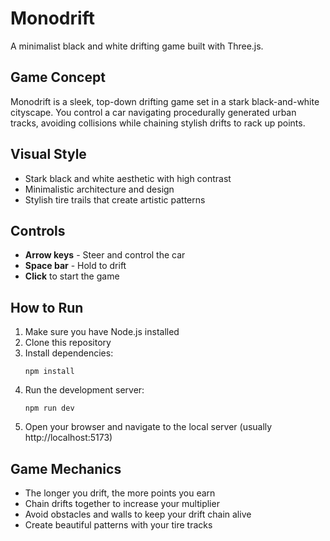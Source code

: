 # Monodrift

A minimalist black and white drifting game built with Three.js.

## Game Concept

Monodrift is a sleek, top-down drifting game set in a stark black-and-white cityscape. You control a car navigating procedurally generated urban tracks, avoiding collisions while chaining stylish drifts to rack up points.

## Visual Style

- Stark black and white aesthetic with high contrast
- Minimalistic architecture and design
- Stylish tire trails that create artistic patterns

## Controls

- **Arrow keys** - Steer and control the car
- **Space bar** - Hold to drift
- **Click** to start the game

## How to Run

1. Make sure you have Node.js installed
2. Clone this repository
3. Install dependencies:
   ```
   npm install
   ```
4. Run the development server:
   ```
   npm run dev
   ```
5. Open your browser and navigate to the local server (usually http://localhost:5173)

## Game Mechanics

- The longer you drift, the more points you earn
- Chain drifts together to increase your multiplier
- Avoid obstacles and walls to keep your drift chain alive
- Create beautiful patterns with your tire tracks
